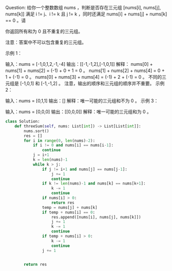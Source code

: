Question:
给你一个整数数组 nums ，判断是否存在三元组 [nums[i], nums[j], nums[k]] 满足 i != j、i != k 且 j != k ，同时还满足 nums[i] + nums[j] + nums[k] == 0 。请

你返回所有和为 0 且不重复的三元组。

注意：答案中不可以包含重复的三元组。


示例 1：

输入：nums = [-1,0,1,2,-1,-4]
输出：[[-1,-1,2],[-1,0,1]]
解释：
nums[0] + nums[1] + nums[2] = (-1) + 0 + 1 = 0 。
nums[1] + nums[2] + nums[4] = 0 + 1 + (-1) = 0 。
nums[0] + nums[3] + nums[4] = (-1) + 2 + (-1) = 0 。
不同的三元组是 [-1,0,1] 和 [-1,-1,2] 。
注意，输出的顺序和三元组的顺序并不重要。
示例 2：

输入：nums = [0,1,1]
输出：[]
解释：唯一可能的三元组和不为 0 。
示例 3：

输入：nums = [0,0,0]
输出：[[0,0,0]]
解释：唯一可能的三元组和为 0 。


```Python
class Solution:
    def threeSum(self, nums: List[int]) -> List[List[int]]:
        nums.sort()
        res = []
        for i in range(0, len(nums)-2):
            if i != 0 and nums[i] == nums[i-1]:
                continue
            j = i+1
            k = len(nums)-1
            while k > j:
                if j != i+1 and nums[j] == nums[j-1]:
                    j += 1
                    continue
                if k != len(nums)-1 and nums[k] == nums[k+1]:
                    k -= 1
                    continue
                if nums[i] > 0:
                    return res
                temp = nums[j] + nums[k]
                if temp + nums[i] == 0:
                    res.append([nums[i], nums[j], nums[k]])
                    j += 1
                    k -= 1
                    continue
                if temp + nums[i] > 0:
                    k -= 1
                    continue
                j += 1

                
        return res
                
```